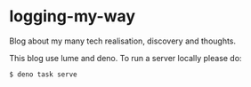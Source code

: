 # logging-my-way
Blog about my many tech realisation, discovery and thoughts.


This blog use lume and deno.
To run a server locally please do:

```bash
$ deno task serve
```